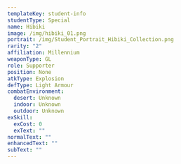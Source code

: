 ```yaml
---
templateKey: student-info
studentType: Special
name: Hibiki
image: /img/hibiki_01.png
portrait: /img/Student_Portrait_Hibiki_Collection.png
rarity: "2"
affiliation: Millennium
weaponType: GL
role: Supporter
position: None
atkType: Explosion
defType: Light Armour
combatEnvironment:
  desert: Unknown
  indoor: Unknown
  outdoor: Unknown
exSkill:
  exCost: 0
  exText: ""
normalText: ""
enhancedText: ""
subText: ""
---
```

